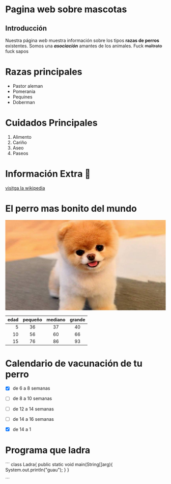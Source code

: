 # Pagina web sobre mascotas
## Introducción
Nuestra página *web* muestra información sobre los tipos **razas de perros** existentes. Somos una ***asociación*** amantes de los animales. Fuck ~~maltrato~~ fuck sapos

# Razas principales
- Pastor aleman
- Pomerania
- Pequines
- Doberman 

# Cuidados Principales
1. Alimento
2. Cariño
3. Aseo
4. Paseos

# Información Extra :dog:

[visitga la wikipedia](https://es.wikipedia.org/wiki/Canis_familiaris)



# El perro mas bonito del mundo
![alt][perro]





[perro]:perro.jpg


| edad | pequeño    |     mediano   |     grande   |
| ---------: |:---------:| :--------: | :--------:  |
|   5       | 36         | 37      |       40       |
|  10       | 56         |   60    |      66        |
| 15        | 76         |    86   |      93        |


# Calendario de vacunación de tu perro



- [x] de 6 a 8 semanas

- [ ] de 8 a 10 semanas

- [ ] de 12 a 14 semanas

- [ ] de 14 a 16 semanas

- [x] de 14 a 1 



# Programa que ladra

´´´ class Ladra{
  public static void main(String[]arg){
    System.out.println("guau");
  }
}

´´´


